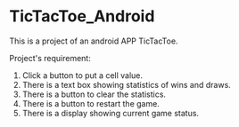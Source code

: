 # TicTacToe_Android

This is a project of an android APP TicTacToe.

Project's requirement:
1. Click a button to put a cell value.
2. There is a text box showing statistics of wins and draws.
3. There is a button to clear the statistics.
4. There is a button to restart the game.
5. There is a display showing current game status.
